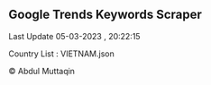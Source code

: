 

## Google Trends Keywords Scraper 
 
Last Update 05-03-2023 , 20:22:15

Country List :
VIETNAM.json



© Abdul Muttaqin 
